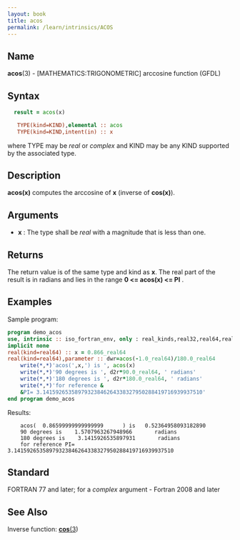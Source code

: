 ```yaml
---
layout: book
title: acos
permalink: /learn/intrinsics/ACOS
---
```

## __Name__
__acos__(3) - \[MATHEMATICS:TRIGONOMETRIC\] arccosine function
(GFDL)

## __Syntax__
```fortran
  result = acos(x)

   TYPE(kind=KIND),elemental :: acos
   TYPE(kind=KIND,intent(in) :: x
```
where TYPE may be _real_ or _complex_ and KIND may be any KIND supported
by the associated type.


## __Description__

__acos(x)__ computes the arccosine of __x__ (inverse of __cos(x)__).

## __Arguments__

  - __x__
    : The type shall be _real_ with a magnitude that is less than one.
## __Returns__

The return value is of the same type and kind as __x__. The real part of the
result is in radians and lies in the range __0 \<= acos(x) \<= PI__ .

## __Examples__
Sample program:
```fortran
program demo_acos
use, intrinsic :: iso_fortran_env, only : real_kinds,real32,real64,real128
implicit none
real(kind=real64) :: x = 0.866_real64
real(kind=real64),parameter :: dwr=acos(-1.0_real64)/180.0_real64
    write(*,*)'acos(',x,') is ', acos(x)
    write(*,*)'90 degrees is ', d2r*90.0_real64, ' radians'
    write(*,*)'180 degrees is ', d2r*180.0_real64, ' radians'
    write(*,*)'for reference &
    &PI= 3.14159265358979323846264338327950288419716939937510'
end program demo_acos
```
Results:
```
    acos(  0.86599999999999999      ) is   0.52364958093182890
    90 degrees is    1.5707963267948966       radians
    180 degrees is    3.1415926535897931       radians
    for reference PI= 3.14159265358979323846264338327950288419716939937510
```
## __Standard__
FORTRAN 77 and later; for a _complex_ argument - Fortran 2008 and later

## __See Also__
Inverse function: [__cos__(3](COS))
